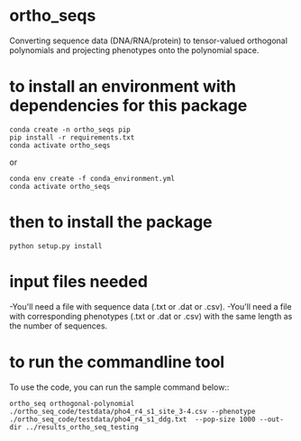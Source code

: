 # ortho_seqs
Converting sequence data (DNA/RNA/protein) to tensor-valued orthogonal polynomials and projecting phenotypes onto the polynomial space.

# to install an environment with dependencies for this package
```
conda create -n ortho_seqs pip
pip install -r requirements.txt
conda activate ortho_seqs
```

or 

```
conda env create -f conda_environment.yml
conda activate ortho_seqs
```

# then to install the package
``python setup.py install``

# input files needed
-You'll need a file with sequence data (.txt or .dat or .csv). 
-You'll need a file with corresponding phenotypes (.txt or .dat or .csv) with the same length as the number of sequences.

# to run the commandline tool
To use the code, you can run the sample command below::

```
ortho_seq orthogonal-polynomial ./ortho_seq_code/testdata/pho4_r4_s1_site_3-4.csv --phenotype ./ortho_seq_code/testdata/pho4_r4_s1_ddg.txt  --pop-size 1000 --out-dir ../results_ortho_seq_testing
```
